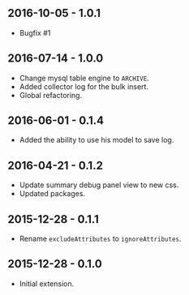 2016-10-05 - 1.0.1
------------------
* Bugfix #1

2016-07-14 - 1.0.0
------------------
* Change mysql table engine to `ARCHIVE`.
* Added collector log for the bulk insert.
* Global refactoring.

2016-06-01 - 0.1.4
------------------
* Added the ability to use his model to save log.

2016-04-21 - 0.1.2
------------------
* Update summary debug panel view to new css.
* Updated packages.

2015-12-28 - 0.1.1
-------------------
* Rename `excludeAttributes` to `ignoreAttributes`.

2015-12-28 - 0.1.0
-------------------
* Initial extension.
